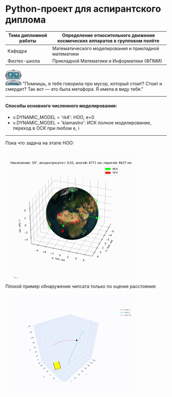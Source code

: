 # Python-проект для аспирантского диплома
| Тема дипломной работы | Определение относительного движения космических аппаратов в групповом полёте |
|-----------------------|------------------------------------------------------------------------------|
| Кафедра               | Математического моделирования и прикладной математики                        |
| Физтех-школа          | Прикладной Математики и Информатики (ФПМИ)                                   |

<img src="images/robot1.png" alt="robot image" width="50"/> "Помнишь, я тебе говорила про мусор, который стоит? Стоит и смердит? Так вот — это была метафора. Я имела в виду тебя."

---

#### Способы основного численного моделирования:
- v.DYNAMIC_MODEL = 'rk4': НОО, e=0
- v.DYNAMIC_MODEL = 'kiamastro': ИСК полное моделирование, переход в ОСК при любом e, i

---
Пока что задача на этапе НОО: 

<img src="images/earth.gif" width="400">

Плохой пример обнаружения чипсата только по оценке расстояния:

<img src="images/example.gif" width="400">
